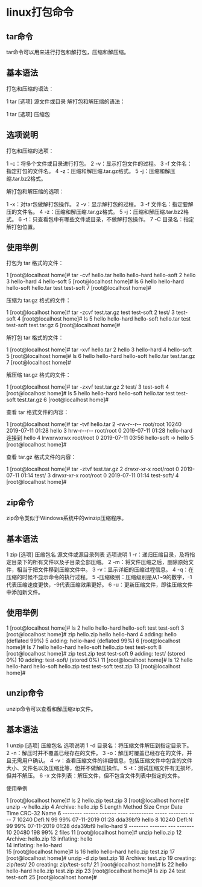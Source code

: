 # linux打包命令

## tar命令
tar命令可以用来进行打包和解打包，压缩和解压缩。

## 基本语法
打包和压缩的语法：

1 tar [选项] 源文件或目录
解打包和解压缩的语法：

1 tar [选项] 压缩包
## 选项说明
打包和压缩的选项：

1 -c：将多个文件或目录进行打包。
2 -v：显示打包文件的过程。
3 -f 文件名：指定打包的文件名。
4 -z：压缩和解压缩.tar.gz格式。
5 -j：压缩和解压缩.tar.bz2格式。

解打包和解压缩的选项：

1 -x：对tar包做解打包操作。
2 -v：显示解打包的过程。
3 -f 文件名：指定要解压的文件名。
4 -z：压缩和解压缩.tar.gz格式。
5 -j：压缩和解压缩.tar.bz2格式。
6 -t：只查看包中有哪些文件或目录，不做解打包操作。
7 -C 目录名：指定解打包位置。

## 使用举例
打包为 tar 格式的文件：

1 [root@localhost home]# tar -cvf hello.tar hello hello-hard hello-soft 
2 hello
3 hello-hard
4 hello-soft
5 [root@localhost home]# ls
6 hello  hello-hard  hello-soft  hello.tar  test  test-soft
7 [root@localhost home]# 

压缩为 tar.gz 格式的文件：

1 [root@localhost home]# tar -zcvf test.tar.gz test test-soft
2 test/
3 test-soft
4 [root@localhost home]# ls
5 hello  hello-hard  hello-soft  hello.tar  test  test-soft  test.tar.gz
6 [root@localhost home]# 

解打包 tar 格式的文件：

1 [root@localhost home]# tar -xvf hello.tar 
2 hello
3 hello-hard
4 hello-soft
5 [root@localhost home]# ls
6 hello  hello-hard  hello-soft  hello.tar  test.tar.gz
7 [root@localhost home]# 

解压缩 tar.gz 格式的文件：

1 [root@localhost home]# tar -zxvf test.tar.gz 
2 test/
3 test-soft
4 [root@localhost home]# ls
5 hello  hello-hard  hello-soft  hello.tar  test  test-soft  test.tar.gz
6 [root@localhost home]# 

查看 tar 格式文件的内容：

1 [root@localhost home]# tar -tvf hello.tar
2 -rw-r--r-- root/root     10240 2019-07-11 01:28 hello
3 hrw-r--r-- root/root         0 2019-07-11 01:28 hello-hard 连接到 hello
4 lrwxrwxrwx root/root         0 2019-07-11 03:56 hello-soft -> hello
5 [root@localhost home]# 

查看 tar.gz 格式文件的内容：

1 [root@localhost home]# tar -ztvf test.tar.gz 
2 drwxr-xr-x root/root         0 2019-07-11 01:14 test/
3 drwxr-xr-x root/root         0 2019-07-11 01:14 test-soft/
4 [root@localhost home]# 

## zip命令
zip命令类似于Windows系统中的winzip压缩程序。

## 基本语法
1 zip [选项] 压缩包名 源文件或源目录列表
选项说明
1 -r：递归压缩目录，及将指定目录下的所有文件以及子目录全部压缩。
2 -m：将文件压缩之后，删除原始文件，相当于把文件移到压缩文件中。
3 -v：显示详细的压缩过程信息。
4 -q：在压缩的时候不显示命令的执行过程。
5 -压缩级别：压缩级别是从1~9的数字，-1代表压缩速度更快，-9代表压缩效果更好。
6 -u：更新压缩文件，即往压缩文件中添加新文件。

## 使用举例


 1 [root@localhost home]# ls
 2 hello  hello-hard  hello-soft  test  test-soft
 3 [root@localhost home]# zip hello.zip hello hello-hard 
 4   adding: hello (deflated 99%)
 5   adding: hello-hard (deflated 99%)
 6 [root@localhost home]# ls
 7 hello  hello-hard  hello-soft  hello.zip  test  test-soft
 8 [root@localhost home]# zip test.zip test test-soft
 9   adding: test/ (stored 0%)
10   adding: test-soft/ (stored 0%)
11 [root@localhost home]# ls
12 hello  hello-hard  hello-soft  hello.zip  test  test-soft  test.zip
13 [root@localhost home]#

## unzip命令
unzip命令可以查看和解压缩zip文件。

## 基本语法
1 unzip [选项] 压缩包名
选项说明
1 -d 目录名：将压缩文件解压到指定目录下。
2 -n：解压时并不覆盖已经存在的文件。
3 -o：解压时覆盖已经存在的文件，并且无需用户确认。
4 -v：查看压缩文件的详细信息，包括压缩文件中包含的文件大小、文件名以及压缩比等，但并不做解压操作。
5 -t：测试压缩文件有无损坏，但并不解压。
6 -x 文件列表：解压文件，但不包含文件列表中指定的文件。

使用举例

 1 [root@localhost home]# ls
 2 hello.zip  test.zip
 3 [root@localhost home]# unzip -v hello.zip 
 4 Archive:  hello.zip
 5  Length   Method    Size  Cmpr    Date    Time   CRC-32   Name
 6 --------  ------  ------- ---- ---------- ----- --------  ----
 7    10240  Defl:N       99  99% 07-11-2019 01:28 dda39bf9  hello
 8    10240  Defl:N       99  99% 07-11-2019 01:28 dda39bf9  hello-hard
 9 --------          -------  ---                            -------
10    20480              198  99%                            2 files
11 [root@localhost home]# unzip hello.zip 
12 Archive:  hello.zip
13   inflating: hello                   
14   inflating: hello-hard              
15 [root@localhost home]# ls
16 hello  hello-hard  hello.zip  test.zip
17 [root@localhost home]# unzip -d zip test.zip 
18 Archive:  test.zip
19    creating: zip/test/
20    creating: zip/test-soft/
21 [root@localhost home]# ls
22 hello  hello-hard  hello.zip  test.zip  zip
23 [root@localhost home]# ls zip
24 test  test-soft
25 [root@localhost home]#
